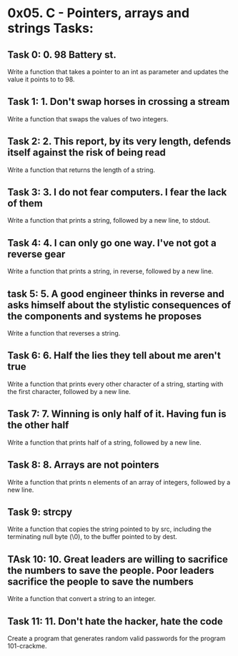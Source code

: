 # 0x05. C - Pointers, arrays and strings Tasks:


## Task 0: 0. 98 Battery st.

Write a function that takes a pointer to an int as parameter and updates the value it points to to 98.

## Task 1: 1. Don't swap horses in crossing a stream

Write a function that swaps the values of two integers.

## Task 2: 2. This report, by its very length, defends itself against the risk of being read

Write a function that returns the length of a string.

## Task 3: 3. I do not fear computers. I fear the lack of them

Write a function that prints a string, followed by a new line, to stdout.

## Task 4: 4. I can only go one way. I've not got a reverse gear

Write a function that prints a string, in reverse, followed by a new line.


## task 5: 5. A good engineer thinks in reverse and asks himself about the stylistic consequences of the components and systems he proposes

Write a function that reverses a string.


## Task 6: 6. Half the lies they tell about me aren't true

Write a function that prints every other character of a string, starting with the first character, followed by a new line.


## Task 7: 7. Winning is only half of it. Having fun is the other half

Write a function that prints half of a string, followed by a new line.

## Task 8: 8. Arrays are not pointers

Write a function that prints n elements of an array of integers, followed by a new line.

## Task 9: strcpy

Write a function that copies the string pointed to by src, including the terminating null byte (\0), to the buffer pointed to by dest.


## TAsk 10: 10. Great leaders are willing to sacrifice the numbers to save the people. Poor leaders sacrifice the people to save the numbers

Write a function that convert a string to an integer.


## Task 11: 11. Don't hate the hacker, hate the code

Create a program that generates random valid passwords for the program 101-crackme.
 
